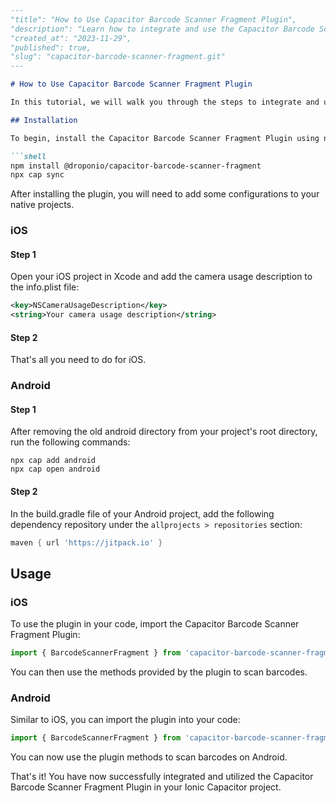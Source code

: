 ```markdown
---
"title": "How to Use Capacitor Barcode Scanner Fragment Plugin",
"description": "Learn how to integrate and use the Capacitor Barcode Scanner Fragment Plugin to scan barcodes in your Ionic Capacitor projects on Android and iOS.",
"created_at": "2023-11-29",
"published": true,
"slug": "capacitor-barcode-scanner-fragment.git"
---

# How to Use Capacitor Barcode Scanner Fragment Plugin

In this tutorial, we will walk you through the steps to integrate and use the Capacitor Barcode Scanner Fragment Plugin. This plugin allows you to scan barcodes in your Ionic Capacitor projects on Android and iOS platforms.

## Installation

To begin, install the Capacitor Barcode Scanner Fragment Plugin using npm:

```shell
npm install @droponio/capacitor-barcode-scanner-fragment
npx cap sync
```

After installing the plugin, you will need to add some configurations to your native projects.

### iOS

#### Step 1

Open your iOS project in Xcode and add the camera usage description to the info.plist file:

```xml
<key>NSCameraUsageDescription</key>
<string>Your camera usage description</string>
```

#### Step 2

That's all you need to do for iOS.

### Android

#### Step 1

After removing the old android directory from your project's root directory, run the following commands:

```shell
npx cap add android
npx cap open android
```

#### Step 2

In the build.gradle file of your Android project, add the following dependency repository under the `allprojects > repositories` section:

```gradle
maven { url 'https://jitpack.io' }
```

## Usage

### iOS

To use the plugin in your code, import the Capacitor Barcode Scanner Fragment Plugin:

```javascript
import { BarcodeScannerFragment } from 'capacitor-barcode-scanner-fragment';
```

You can then use the methods provided by the plugin to scan barcodes.

### Android

Similar to iOS, you can import the plugin into your code:

```javascript
import { BarcodeScannerFragment } from 'capacitor-barcode-scanner-fragment';
```

You can now use the plugin methods to scan barcodes on Android.

That's it! You have now successfully integrated and utilized the Capacitor Barcode Scanner Fragment Plugin in your Ionic Capacitor project.
```